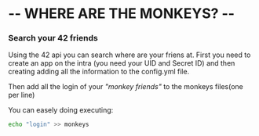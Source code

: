 # -- WHERE ARE THE MONKEYS? --

### Search your 42 friends
Using the 42 api you can search where are your friens at. 
First you need to create an app on the intra (you need your UID and Secret ID) 
and then creating adding all the information to the config.yml file.

Then add all the login of your _"monkey friends"_ to the monkeys files(one per line)

You can easely doing executing:
```bash
echo "login" >> monkeys
```
